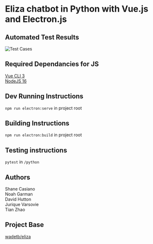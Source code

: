 # Eliza chatbot in Python with Vue.js and Electron.js

## Automated Test Results
![Test Cases](https://github.com/scasiano/ElizaRemastered/actions/workflows/python-app.yml/badge.svg)

## Required Dependancies for JS
[Vue CLI 3](https://cli.vuejs.org/)  
[NodeJS 16](https://nodejs.org/)

## Dev Running Instructions
`npm run electron:serve` in project root

## Building Instructions
`npm run electron:build` in project root

## Testing instructions
`pytest` in `/python`

## Authors
Shane Casiano  
Noah Garman  
David Hutton  
Jurique Varsovie  
Tian Zhao

## Project Base
[wadetb/eliza](https://github.com/wadetb/eliza)
